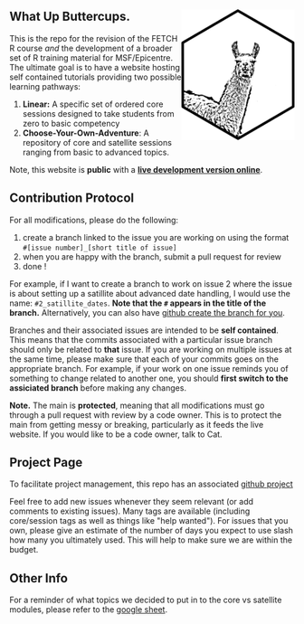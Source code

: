 ## What Up Buttercups. <img src='img/llama.svg' align='right' alt='' width='200' />
This is the repo for the revision of the FETCH R course *and* the development of a broader set of R training material for MSF/Epicentre. The ultimate goal is to have a website hosting self contained tutorials providing two possible learning pathways:
1. **Linear:** A specific set of ordered core sessions designed to take students from zero to basic competency
2. **Choose-Your-Own-Adventure**: A repository of core and satellite sessions ranging from basic to advanced topics.

Note, this website is **public** with a **[live development version online](https://epicentre-msf.github.io/repicentre/)**.

## Contribution Protocol
For all modifications, please do the following:
1. create a branch linked to the issue you are working on using the format `#[issue number]_[short title of issue]`
2. when you are happy with the branch, submit a pull request for review
3. done !

 For example, if I want to create a branch to work on issue 2 where the issue is about setting up a satillite about advanced date handling, I would use the name: `#2_satillite_dates`. **Note that the `#` appears in the title of the branch.** Alternatively, you can also have [github create the branch for you](https://docs.github.com/en/issues/tracking-your-work-with-issues/using-issues/creating-a-branch-for-an-issue).

Branches and their associated issues are intended to be **self contained**. This means that the commits associated with a particular issue branch should only be related to **that** issue. If you are working on multiple issues at the same time, please make sure that each of your commits goes on the appropriate branch. For example, if your work on one issue reminds you of something to change related to another one, you should **first switch to the assiciated branch** before making any changes.

**Note.** The main is **protected**, meaning that all modifications must go through a pull request with review by a code owner. This is to protect the main from getting messy or breaking, particularly as it feeds the live website. If you would like to be a code owner, talk to Cat.

## Project Page
To facilitate project management, this repo has an associated [github project](https://github.com/orgs/epicentre-msf/projects/5/views/6)

Feel free to add new issues whenever they seem relevant (or add comments to existing issues). Many tags are available (including core/session tags as well as things like "help wanted"). For issues that you own, please give an estimate of the number of days you expect to use slash how many you ultimately used. This will help to make sure we are within the budget.


## Other Info
For a reminder of what topics we decided to put in to the core vs satellite modules, please refer to the [google sheet](https://docs.google.com/spreadsheets/d/1oqAkFwQVuDzfRouxglN-UT9RMDzl7TLfD5_g0ayPhZU/edit?gid=0#gid=0).
